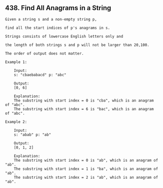 ## 438\. Find All Anagrams in a String


    Given a string s and a non-empty string p, 
    
    find all the start indices of p's anagrams in s.
    
    Strings consists of lowercase English letters only and 
    
    the length of both strings s and p will not be larger than 20,100.
    
    The order of output does not matter.
    
    Example 1:
    
        Input:
        s: "cbaebabacd" p: "abc"
        
        Output:
        [0, 6]
        
        Explanation:
        The substring with start index = 0 is "cba", which is an anagram of "abc".
        The substring with start index = 6 is "bac", which is an anagram of "abc".
    
    Example 2:
    
        Input:
        s: "abab" p: "ab"
        
        Output:
        [0, 1, 2]
        
        Explanation:
        The substring with start index = 0 is "ab", which is an anagram of "ab".
        The substring with start index = 1 is "ba", which is an anagram of "ab".
        The substring with start index = 2 is "ab", which is an anagram of "ab".